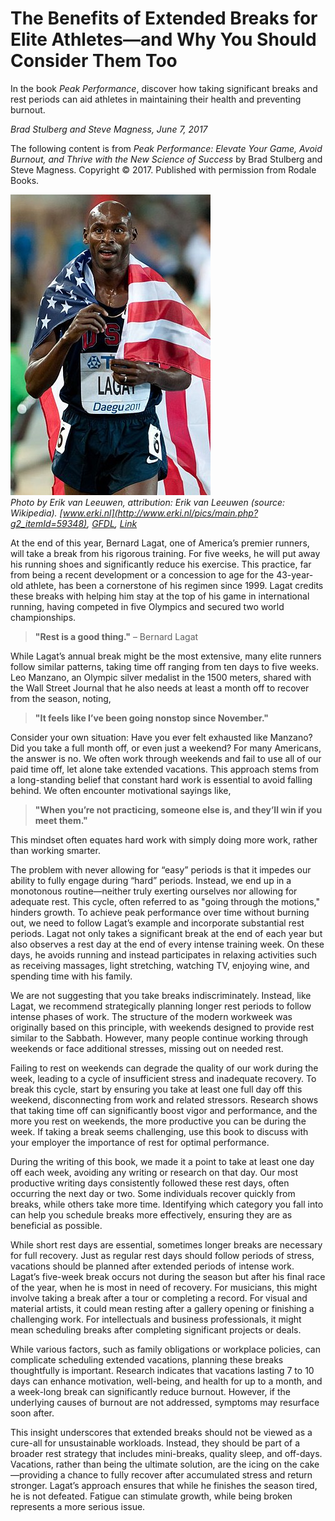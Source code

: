 # The Benefits of Extended Breaks for Elite Athletes—and Why You Should Consider Them Too

In the book *Peak Performance*, discover how taking significant breaks and rest periods can aid athletes in maintaining their health and preventing burnout.

*Brad Stulberg and Steve Magness, June 7, 2017*

The following content is from *Peak Performance: Elevate Your Game, Avoid Burnout, and Thrive with the New Science of Success* by Brad Stulberg and Steve Magness. Copyright © 2017. Published with permission from Rodale Books.

![Bernard Lagat](/assets/img/320px-Bernard_Lagat_Daegu_2011.jpg)  
*Photo by Erik van Leeuwen, attribution: Erik van Leeuwen (source: Wikipedia). [www.erki.nl](http://www.erki.nl/pics/main.php?g2_itemId=59348), [GFDL](http://www.gnu.org/copyleft/fdl.html), [Link](https://commons.wikimedia.org/w/index.php?curid=16375506)*

At the end of this year, Bernard Lagat, one of America’s premier runners, will take a break from his rigorous training. For five weeks, he will put away his running shoes and significantly reduce his exercise. This practice, far from being a recent development or a concession to age for the 43-year-old athlete, has been a cornerstone of his regimen since 1999. Lagat credits these breaks with helping him stay at the top of his game in international running, having competed in five Olympics and secured two world championships. 

> **"Rest is a good thing."** – Bernard Lagat

While Lagat’s annual break might be the most extensive, many elite runners follow similar patterns, taking time off ranging from ten days to five weeks. Leo Manzano, an Olympic silver medalist in the 1500 meters, shared with the Wall Street Journal that he also needs at least a month off to recover from the season, noting, 

> **"It feels like I’ve been going nonstop since November."**

Consider your own situation: Have you ever felt exhausted like Manzano? Did you take a full month off, or even just a weekend? For many Americans, the answer is no. We often work through weekends and fail to use all of our paid time off, let alone take extended vacations. This approach stems from a long-standing belief that constant hard work is essential to avoid falling behind. We often encounter motivational sayings like, 

> **"When you’re not practicing, someone else is, and they’ll win if you meet them."**

This mindset often equates hard work with simply doing more work, rather than working smarter.

The problem with never allowing for “easy” periods is that it impedes our ability to fully engage during “hard” periods. Instead, we end up in a monotonous routine—neither truly exerting ourselves nor allowing for adequate rest. This cycle, often referred to as "going through the motions," hinders growth. To achieve peak performance over time without burning out, we need to follow Lagat’s example and incorporate substantial rest periods. Lagat not only takes a significant break at the end of each year but also observes a rest day at the end of every intense training week. On these days, he avoids running and instead participates in relaxing activities such as receiving massages, light stretching, watching TV, enjoying wine, and spending time with his family.

We are not suggesting that you take breaks indiscriminately. Instead, like Lagat, we recommend strategically planning longer rest periods to follow intense phases of work. The structure of the modern workweek was originally based on this principle, with weekends designed to provide rest similar to the Sabbath. However, many people continue working through weekends or face additional stresses, missing out on needed rest.

Failing to rest on weekends can degrade the quality of our work during the week, leading to a cycle of insufficient stress and inadequate recovery. To break this cycle, start by ensuring you take at least one full day off this weekend, disconnecting from work and related stressors. Research shows that taking time off can significantly boost vigor and performance, and the more you rest on weekends, the more productive you can be during the week. If taking a break seems challenging, use this book to discuss with your employer the importance of rest for optimal performance.

During the writing of this book, we made it a point to take at least one day off each week, avoiding any writing or research on that day. Our most productive writing days consistently followed these rest days, often occurring the next day or two. Some individuals recover quickly from breaks, while others take more time. Identifying which category you fall into can help you schedule breaks more effectively, ensuring they are as beneficial as possible.

While short rest days are essential, sometimes longer breaks are necessary for full recovery. Just as regular rest days should follow periods of stress, vacations should be planned after extended periods of intense work. Lagat’s five-week break occurs not during the season but after his final race of the year, when he is most in need of recovery. For musicians, this might involve taking a break after a tour or completing a record. For visual and material artists, it could mean resting after a gallery opening or finishing a challenging work. For intellectuals and business professionals, it might mean scheduling breaks after completing significant projects or deals.

While various factors, such as family obligations or workplace policies, can complicate scheduling extended vacations, planning these breaks thoughtfully is important. Research indicates that vacations lasting 7 to 10 days can enhance motivation, well-being, and health for up to a month, and a week-long break can significantly reduce burnout. However, if the underlying causes of burnout are not addressed, symptoms may resurface soon after.

This insight underscores that extended breaks should not be viewed as a cure-all for unsustainable workloads. Instead, they should be part of a broader rest strategy that includes mini-breaks, quality sleep, and off-days. Vacations, rather than being the ultimate solution, are the icing on the cake—providing a chance to fully recover after accumulated stress and return stronger. Lagat’s approach ensures that while he finishes the season tired, he is not defeated. Fatigue can stimulate growth, while being broken represents a more serious issue.
